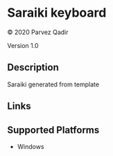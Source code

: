 Saraiki keyboard
==============

© 2020 Parvez Qadir

Version 1.0

Description
-----------

Saraiki generated from template

Links
-----

Supported Platforms
-------------------
 * Windows
 